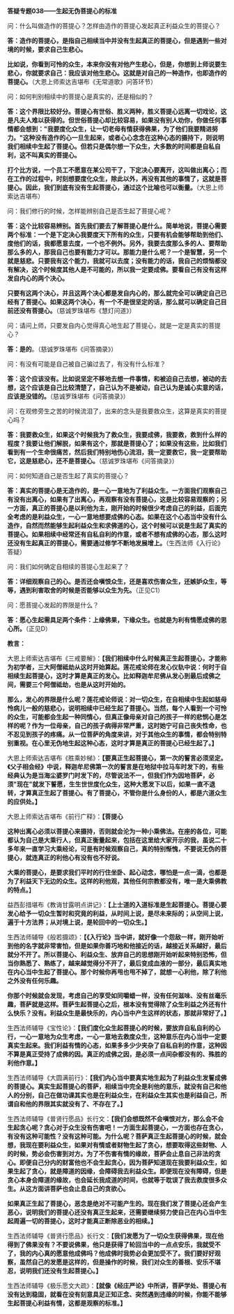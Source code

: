 **答疑专题038——生起无伪菩提心的标准**

问：什么叫做造作的菩提心？怎样由造作的菩提心发起真正利益众生的菩提心？

**答：造作的菩提心，是指自己相续当中并没有生起真正的菩提心，但是遇到一些对境的时候，要求自己生悲心。**

**比如说，你看到可怜的众生，本来你没有对他产生悲心，但是，你想到上师说要生悲心，你就要求自己：我应该对他生悲心。这就是对自己的一种造作，也即造作的菩提心。**（大恩上师索达吉堪布《无常道歌》问答环节）

问：如何判别相续中的菩提心是真实的，还是相似的？

**答：这个界限比较好分。菩提心有世俗、胜义两种，胜义菩提心远离一切戏论，这是凡夫人难以获得的。但世俗菩提心却比较容易，如果没有别人劝你，你做任何事情都会想到："我要度化众生，让一切老母有情获得佛果，为了他们我要精进努力。"这种没有造作的心一旦生起来，或者心心念念在这种心态的摄持下，则说明我们相续中生起了菩提心。但若只是偶尔想一下众生，大多数的时间都是自私自利，这不叫真实的菩提心。**

**打个比方说，一个员工不愿意在某公司干了，下定决心要离开，这叫做出离心；而在工作的过程中，时刻想要度化众生，除此以外，再没有其他的事情了，这就是菩提心。因此，我们到底有没有生起菩提心，通过这个比喻也可以衡量。**（大恩上师索达吉堪布）

问：我们修行的时候，怎样能辨别自己是否生起了菩提心呢？

**答：这个比较容易辨别。首先我们要去了解菩提心是什么。简单地说，菩提心需要两个标准：一个是下定决心我要度天下所有的众生，只要有机会能够帮助到他们、度他们的话，我都愿意去度，一个也不例外。另外，我要去度那么多的人、要帮助那么多的人，那我自己也要有能力才可以。那能力是什么呢？一个是智慧，另一个就是慈悲。只要我有这个能力，我就可以去度；没有能力的话，我自己的烦恼都没有解决，这个时候度其他人是不可能的，所以我一定要成佛。要看自己有没有这样发自内心的两个决心。**

**只要有这两个决心，并且这两个决心都是发自内心的，那么就完全可以确定自己已经有了菩提心。如果这两个决心，有一个不是很坚定的话，那么就可以确定自己目前还没有菩提心。**（慈诚罗珠堪布《慧灯问道》）

问：请问上师，只要发自内心觉得真心地生起了菩提心，就是一定是真实的菩提心？

**答：是的**。（慈诚罗珠堪布《问答摘录》）

问：有没有可能是自己被自己骗过去了，有没有什么标准？

**答：这个应该没有。比如说坚定不移地去想一件事情，和被迫自己去想，被动的去想，这个应该是自己比较清楚了，自己认为不是被动，自己认为是诚心实意的话，应该是没错的。**（慈诚罗珠堪布《问答摘录》）

问：在观修旁生之苦的时候流泪了，出来的念头是我要救众生，这算是真实的菩提心吗？

**答：我要救众生，如果这个时候我为了救众生，我要成佛，我要救，救到什么样的程度？我要让他们解脱，如果有这个，那就是菩提心了；如果没有这些，比如我们看到有一个生命很痛苦，然后我们特别地伤心流泪，我一定要救它，我一定要帮助它，这是慈悲心，还不是菩提心。**（慈诚罗珠堪布《问答摘录》）

问：如何知道自己是否生起了真实的菩提心？

**答：真实的菩提心是无造作的，是一心一意地为了利益众生。一方面我们观察自己有没有出离心，如果有了出离心，再观察有没有菩提心，这是比较容易观察的；另一方面，真正的菩提心是以利他为主，刚开始的时候很少考虑自己的利益，后面完全考虑的是利益众生，一心一意地想要成佛的心态。如果在这个心态当中没有什么造作，自然而然能够生起利益众生和求佛道的心，这个时候可以说是生起了真实的菩提心。如果相续中经常还有自私自利的作意，或者不想有成佛的心态，那么这时还没有生起真正的菩提心，需要通过修学不断地发展增上。**（生西法师《入行论》答疑）

问：我们如何确定自相续的菩提心生起来了？

**答：详细观察自己的心。是否还会嗔恨众生，还是喜欢伤害众生，还嫉妒众生，等等，遇到利害取舍的时候是否能够以众生为先。**（正见C1）

问：愿菩提心发起的界限是什么？

**答：愿心生起需具足两个条件：上缘佛果，下缘众生。也就是为利有情愿成佛的思心所。**（正见D）

**教言：**

大恩上师索达吉堪布《三戒要解》：**【我们相续中什么时候真正生起菩提心，才能称为初学者，三大阿僧祗劫从这时开始算起。莲花戒论师在发心仪轨中说：何时于自相续生起菩提心，这时才算是真正的发心。比如释迦牟尼佛从发心到最后成佛之间，需要三个阿僧祗劫，也是从这时开始的。**

**那么，发心的界限是什么呢？莲花戒论师说：对一切众生，在自相续中生起如慈母怜病儿一般的慈悲心，说明相续中已经生起了菩提心。当然，每个人看到一个可怜的众生，可能都会生起一种同情心，但真正像母亲对自己的孩子一样的悲悯心是怎样的呢？作为一位母亲，自己的孩子病得非常严重，这时她宁可自己丧失性命，也不忍见到孩子的疼痛。从一位菩萨的角度来讲，对于其他众生的事情，都会特别特别重视。在心里无伪地生起这种心态，这时才算是真正的菩提心已经生起了。】**

大恩上师索达吉堪布《胜乘妙梯》：**【要真正生起菩提心，第一次的誓言必须坚定。《父子相会经》中说，释迦牟尼佛第一次的誓言是在地狱中拉马车时发下的，有些经典认为是当海尘婆罗门时发下的，尽管说法不一，但我们作为因地菩萨，必须"现在"就发下誓愿，生生世世度化众生，这种大愿发下以后，如果一直不退转，才算真正生起了菩提心。有了菩提心，不管你是什么身份的人，都是六道众生的应供处。】**

大恩上师索达吉堪布《前行广释》：**【菩提心**

**这种出离心必须以菩提心来摄持，否则就会沦为一种小乘佛法。在座的各位，可能都认为自己是大乘行人，但真正衡量起来，包括在这里给大家开示的我，虽说二十多年来一直学习大乘经论，可是有时候观察自己，真的特别惭愧，不要说无伪的菩提心，就连真正的利他心有没有也不好说。**

**大乘的菩提心，是要求我们平时的行住坐卧、起心动念，哪怕是一点一滴，也都是为了利益天下无边的众生。这样的利他观，其他任何宗教都没有，唯一是大乘佛教的特点。**】

益西彭措堪布《教诲甘露明点讲记》：**【上士道的入道标准是生起菩提心。菩提心要发心给予一切众生暂时和究竟的利益，从时间上说，是尽未来际的；从空间上说，遍于十方法界；从对境上说，是轮回中的一切众生。】**

生西法师辅导《般若摄颂》：**【《入行论》当中讲，就好像一个怨敌一样，刚开始听到他的名字就非常害怕，但是如果你善巧地和他接近的话，越接近关系越好，最后就分不开了。所以菩提心、利益众生、放弃自己的思想刚开始听起来特别恐怖，但当你熟悉了、熟练了，越来越觉得分不开了，最后变成血液的一部分，最后真实地在内心当中生起了菩提心。那个时候你再甩也甩不掉了，就想一心利他，除了利他之外没有任何乐趣。**

**你那个时候就会发现，考虑自己的享受如同嚼蜡一样，没有任何滋味、没有丝毫乐趣，菩萨就是这样。菩萨生起菩提心之后，根本没有觉得除了众生利益之外还有什么快乐？没有。利益众生是最快乐的，内心当中产生这样的状态，那就非常好了。】**

生西法师辅导《宝性论》：**【我们度化众生起菩提心的时候，要放弃自私自利的心行，一心一意地为众生考虑，一心一意地去救度众生，这种意乐在内心当中一定要真实生起来。我们利益有情的心态，如果多多少少夹杂了自私自利的作意，这种因不算是真正受持了成佛的因。真正的成佛之因，是必须一点间杂都没有的、殊胜的利他作意。】**

生西法师辅导《大圆满前行》：**【我们内心当中要真实地生起为了利益众生发誓成佛的菩提心。真实生起菩提心的菩萨，相续当中完全是利他的意乐，就没有自己和他人的分别，自己在做功课其实也是在利益众生，在利益众生其实也是利益自己，所谓自和他的界限其实就没有了、不存在了。】**

生西法师辅导《普贤行愿品》长行文：**【我们会想既然不会嗔恨对方，那么会不会生起贪心呢？贪心对于众生没有伤害吧！一方面生起菩提心，一方面也存在贪心，有没有这种可能性？没有这种可能。为什么呢？菩萨真正生起菩提心的时候，就会想，我现在要利益众生，如果对有情或者财物生起了贪心，想要取得这些财物、人的时候，势必会伤害到对方。为了不伤害有情的缘故，菩萨会止息自己非法的贪心。即便自己分内的财富他也不会生起贪心，因为菩萨知道现在我要利益众生，如果生起了贪心，就是障道的因缘，会障碍我去利益众生。即便现在没有障碍，但是贪心本身会障道的缘故，也会延长我成道的时间，也就等于耽误了我去救度很多众生。从这方面讲菩萨也会止息自己的贪欲心。**

**如果真正生起了菩提心，恶念是绝对不可能产生的。现在我们发了菩提心还会产生恶心，说明我们的菩提心还没有真正生起来，还需要继续努力使自己在内心当中生起周遍一切的菩提心，这时才能真正断除恶业的相续。】**

生西法师辅导《普贤行愿品》长行文：**【我们发愿为了一切众生获得佛果，现在他得到了佛果没有？不要说佛果，他只是获得了轮回当中的一点点安乐，我就受不了，我的内心真的愿意他成佛吗？他成佛时我势必会更加受不了。我们要好好观察，虽然自己的发愿是这样的，但是操作的时候，我们对众生的善根、安乐不堪忍，说明我们还没有生起菩提心。】**

生西法师辅导《极乐愿文大疏》：**【就像《经庄严论》中所讲，菩萨学处、菩提心有没有达到稳固，就看在没有刻意具足正知正念、突然遇到违缘的时候，你能不能够生起菩提心利益有情，这都是观察的标准。】**
